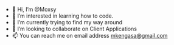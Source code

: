 - 👋 Hi, I’m @Moxsy
- 👀 I’m interested in learning how to code.
- 🌱 I’m currently trying to find my way around
- 💞️ I’m looking to collaborate on Client Applications
- 📫 You can reach me on email address mkengasa@gmail.com

<!---
Moxsy/Moxsy is a ✨ special ✨ repository because its `README.md` (this file) appears on your GitHub profile.
You can click the Preview link to take a look at your changes.
--->
